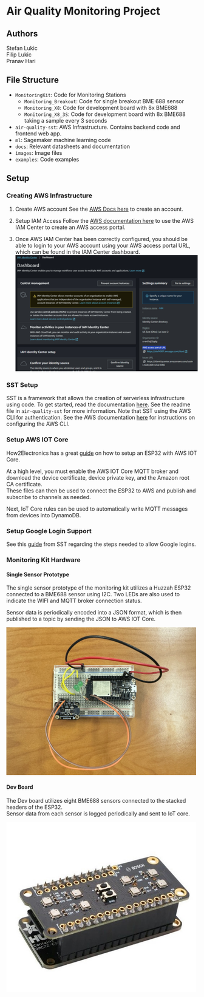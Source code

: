 
# Air Quality Monitoring Project

## Authors

Stefan Lukic  
Filip Lukic  
Pranav Hari

## File Structure  

- `MonitoringKit`: Code for Monitoring Stations  
  - `Monitoring_Breakout`: Code for single breakout BME 688 sensor  
  - `Monitoring_X8`: Code for development board with 8x BME688
  - `Monitoring_X8_3S`: Code for development board with 8x BME688 taking a sample every 3 seconds
- `air-quality-sst`: AWS Infrastructure. Contains backend code and frontend web app.
- `ml`: Sagemaker machine learning code
- `docs`: Relevant datasheets and documentation
- `images`: Image files
- `examples`: Code examples  

## Setup

### Creating AWS Infrastructure

1. Create AWS account
See the [AWS Docs here](https://docs.aws.amazon.com/accounts/latest/reference/manage-acct-creating.html) to create an account.

2. Setup IAM Access
Follow the [AWS documentation here](https://docs.aws.amazon.com/singlesignon/latest/userguide/get-started-prereqs-considerations.html) to use the AWS IAM Center to create an AWS access portal.

3. Once AWS IAM Center has been correctly configured, you should be able to login to your AWS account using your AWS access portal URL, which can be found in the IAM Center dashboard.
![IAM Center Dashboard](./images/iamCenterDashboard.png)

### SST Setup

SST is a framework that allows the creation of serverless infrastructure using code. To get started, read the documentation [here](https://docs.sst.dev/start/standalone).  See the readme file in `air-quality-sst` for more information.
Note that SST using the AWS CLI for authentication. See the AWS documentation [here](https://docs.aws.amazon.com/cli/latest/userguide/sso-configure-profile-token.html) for instructions on configuring the AWS CLI.  

### Setup AWS IOT Core

How2Electronics has a great [guide](https://how2electronics.com/connecting-esp32-to-amazon-aws-iot-core-using-mqtt/) on how to setup an ESP32 with AWS IOT Core.  

At a high level, you must enable the AWS IOT Core MQTT broker and download the device certificate, device private key, and the Amazon root CA certificate.  
These files can then be used to connect the ESP32 to AWS and publish and subscribe to channels as needed.  

Next, IoT Core rules can be used to automatically write MQTT messages from devices into DynamoDB.

### Setup Google Login Support

See this [guide](https://sst.dev/examples/how-to-add-google-login-to-your-sst-apps.html) from SST regarding the steps needed to allow Google logins.

### Monitoring Kit Hardware

#### Single Sensor Prototype

The single sensor prototype of the monitoring kit utilizes a Huzzah ESP32 connected to a BME688 sensor using I2C.
Two LEDs are also used to indicate the WIFI and MQTT broker connection status.

Sensor data is periodically encoded into a JSON format, which is then published to a topic by sending the JSON to AWS IOT Core.  

<img src="./images/prototype.jpg" alt="prototype" width="500"/>

#### Dev Board

The Dev board utilizes eight BME688 sensors connected to the stacked headers of the ESP32.  
Sensor data from each sensor is logged periodically and sent to IoT core.  

<img src="./images/x8_prototype.jpg" alt="dev board prototype" width="500"/>
